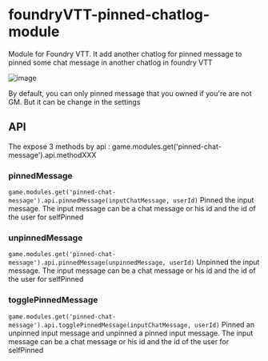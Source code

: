 # foundryVTT-pinned-chatlog-module
Module for Foundry VTT. It add another chatlog for pinned message to pinned some chat message in another chatlog in foundry VTT

![image](https://user-images.githubusercontent.com/18675690/176022808-fddf162a-aa87-4231-92a4-67145a842b4d.png)


By default, you can only pinned message that you owned if you're are not GM. But it can be change in the settings


## API
The expose 3 methods by api : game.modules.get('pinned-chat-message').api.methodXXX

### pinnedMessage
```game.modules.get('pinned-chat-message').api.pinnedMessage(inputChatMessage, userId)```
Pinned the input message.
The input message can be a chat message or his id and the id of the user for selfPinned

### unpinnedMessage
```game.modules.get('pinned-chat-message').api.pinnedMessage(unpinnedMessage, userId)```
Unpinned the input message.
The input message can be a chat message or his id and the id of the user for selfPinned

### togglePinnedMessage
```game.modules.get('pinned-chat-message').api.togglePinnedMessage(inputChatMessage, userId)```
Pinned an unpinned input message and unpinned a pinned input message.
The input message can be a chat message or his id and the id of the user for selfPinned
